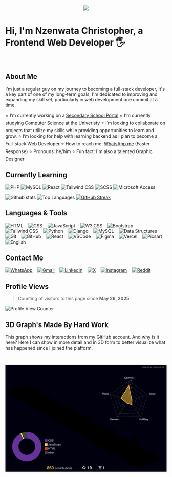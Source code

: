 <h1 align="center">
    <img src="https://readme-typing-svg.demolab.com/?lines=Hello,+I'm+Nzenwata+Christopher;A+Web+Developer+and+Graphic+Designer;Always+learning+new+things+and+developing+my+skills&center=true&width=500&height=50">
</h1>

# Hi, I'm Nzenwata Christopher, a Frontend Web Developer 🖐 
<br>

## About Me
I'm just a regular guy on my journey to becoming a full-stack developer, It's a key part of one of my long-term goals, I'm dedicated to improving and expanding my skill set, particularly in web development one commit at a time.

⭐ I’m currently working on a <a href="https://e-school-red.vercel.app/" target="_blank">Secondary School Portal</a>
⭐ I'm currently studying Computer Science at the Univeristy
⭐ I’m looking to collaborate on projects that utilize my skills while providing opportunities to learn and grow.
⭐ I’m looking for help with learning backend as I plan to become a Full-stack Web Developer
⭐ How to reach me: [WhatsApp me](https://wa.me/2348141207888) (Faster Response)
⭐ Pronouns: he/him
⭐ Fun fact: I'm also a talented Graphic Designer

## Currently Learning

![PHP](https://img.shields.io/badge/-PHP-777bb4?logo=php&logoColor=white&style=for-the-badge)
![MySQL](https://img.shields.io/badge/-MySQL-4479a1?logo=mysql&logoColor=white&style=for-the-badge)
![React](https://img.shields.io/badge/-React-61dafb?logo=react&logoColor=black&style=for-the-badge)
![Tailwind CSS](https://img.shields.io/badge/-Tailwind%20CSS-38b2ac?logo=tailwind-css&logoColor=white&style=for-the-badge)
![SCSS](https://img.shields.io/badge/-SCSS-cc6699?logo=sass&logoColor=white&style=for-the-badge)
![Microsoft Access](https://img.shields.io/badge/-Microsoft%20Access-A4373A?logo=microsoft-access&logoColor=white&style=for-the-badge)

![Github stats](https://github-readme-stats.vercel.app/api?username=Chris-Error-404&count_private=true&show_icons=true&theme=algolia) 
![Top Languages](https://github-readme-stats.vercel.app/api/top-langs/?username=CHRIS-ERROR-404&show_icons=true&theme=algolia)
[![GitHub Streak](https://github-readme-streak-stats-omega-swart.vercel.app?user=Chris-Error-404&theme=algolia)](https://git.io/streak-stats) 

## Languages & Tools

<p>
  <img src="https://img.shields.io/badge/-HTML-e34f26?logo=html5&logoColor=fff" alt="HTML" />&nbsp;&nbsp;&nbsp;
  <img src="https://img.shields.io/badge/-CSS-1572b6?logo=css3&logoColor=fff" alt="CSS" />&nbsp;&nbsp;&nbsp;
  <img src="https://img.shields.io/badge/-JavaScript-f7df1e?logo=javascript&logoColor=000" alt="JavaScript" />&nbsp;&nbsp;&nbsp;
  <img src="https://img.shields.io/badge/-W3.CSS-4caf50?logo=w3c&logoColor=fff" alt="W3.CSS" />&nbsp;&nbsp;&nbsp;
  <img src="https://img.shields.io/badge/-Bootstrap-7952b3?logo=bootstrap&logoColor=fff" alt="Bootstrap" />&nbsp;&nbsp;&nbsp;
  <img src="https://img.shields.io/badge/-Tailwind%20CSS-38B2AC?logo=tailwindcss&logoColor=fff" alt="Tailwind CSS" />&nbsp;&nbsp;&nbsp;
  <img src="https://img.shields.io/badge/-Python-3776ab?logo=python&logoColor=fff" alt="Python" />&nbsp;&nbsp;&nbsp;
  <img src="https://img.shields.io/badge/-Django-092e20?logo=django&logoColor=fff" alt="Django" />&nbsp;&nbsp;&nbsp;
  <img src="https://img.shields.io/badge/-MySQL-4479a1?logo=mysql&logoColor=fff" alt="MySQL" />&nbsp;&nbsp;&nbsp;
  <img src="https://img.shields.io/badge/-Data%20Structures-007396?logo=databricks&logoColor=fff" alt="Data Structures" />&nbsp;&nbsp;&nbsp;
  <img src="https://img.shields.io/badge/-Git-f05032?logo=git&logoColor=fff" alt="Git" />&nbsp;&nbsp;&nbsp;
  <img src="https://img.shields.io/badge/-GitHub-181717?logo=github&logoColor=fff" alt="GitHub" />&nbsp;&nbsp;&nbsp;
  <img src="https://img.shields.io/badge/-React-61dafb?logo=react&logoColor=000" alt="React" />&nbsp;&nbsp;&nbsp;
  <img src="https://img.shields.io/badge/-VSCode-007acc?logo=visual-studio-code&logoColor=fff" alt="VSCode" />&nbsp;&nbsp;&nbsp;
  <img src="https://img.shields.io/badge/-Figma-f24e1e?logo=figma&logoColor=fff" alt="Figma" />&nbsp;&nbsp;&nbsp;
  <img src="https://img.shields.io/badge/-Vercel-000?logo=vercel&logoColor=fff" alt="Vercel" />&nbsp;&nbsp;&nbsp;
  <img src="https://img.shields.io/badge/-Picsart-9b4dca?logo=picsart&logoColor=fff&style=for-the-badge" alt="Picsart" />&nbsp;&nbsp;&nbsp;
  <img src="https://img.shields.io/badge/-English-007396?logo=language&logoColor=fff" alt="English" />
</p>

## Contact Me

<p>
  <a href="https://wa.me/2348141207888"><img src="https://img.shields.io/badge/WhatsApp-25D366?logo=whatsapp&logoColor=white&style=for-the-badge" alt="WhatsApp" /></a>&nbsp;&nbsp;&nbsp;
  <a href="mailto:nzenwatachristopher186@gmail.com"><img src="https://img.shields.io/badge/Gmail-D14836?logo=gmail&logoColor=white&style=for-the-badge" alt="Gmail" /></a>&nbsp;&nbsp;&nbsp;
  <a href="https://www.linkedin.com/in/christopher-nzenwata-b52807334/"><img src="https://img.shields.io/badge/LinkedIn-0A66C2?logo=linkedin&logoColor=white&style=for-the-badge" alt="LinkedIn" /></a>&nbsp;&nbsp;&nbsp;
  <a href="https://x.com/Chris_Error_404"><img src="https://img.shields.io/badge/X-000?logo=x&logoColor=white&style=for-the-badge" alt="X" /></a>&nbsp;&nbsp;&nbsp;
  <a href="https://www.instagram.com/typicaldeveloper"><img src="https://img.shields.io/badge/Instagram-E4405F?logo=instagram&logoColor=white&style=for-the-badge" alt="Instagram" /></a>&nbsp;&nbsp;&nbsp;
  <a href="https://www.reddit.com/user/your-reddit-handle"><img src="https://img.shields.io/badge/Reddit-FF4500?logo=reddit&logoColor=white&style=for-the-badge" alt="Reddit" /></a>
</p>

## Profile Views

> Counting of visitors to this page since **May 26, 2025**.

<p align="left">
  <img src="https://count.getloli.com/get/@Chris-Error-404.github.readme" alt="Profile View Counter" />
</p>

## 3D Graph's Made By Hard Work

This graph shows my interactions from my GitHub account. And why is it here? Here I can show in more detail and in 3D form to better visualize what has happened since I joined the platform.

<br>

![](./profile-3d-contrib/profile-night-rainbow.svg)
